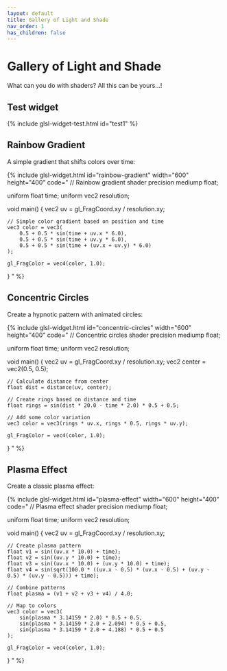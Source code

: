 ```yaml
---
layout: default
title: Gallery of Light and Shade
nav_order: 1
has_children: false
---
```


# Gallery of Light and Shade

What can you do with shaders? All this can be yours…!

## Test widget

{% include glsl-widget-test.html id="test1" %}

## Rainbow Gradient

A simple gradient that shifts colors over time:

{% include glsl-widget.html 
   id="rainbow-gradient"
   width="600"
   height="400"
   code="
// Rainbow gradient shader
precision mediump float;

uniform float time;
uniform vec2 resolution;

void main() {
    vec2 uv = gl_FragCoord.xy / resolution.xy;
    
    // Simple color gradient based on position and time
    vec3 color = vec3(
        0.5 + 0.5 * sin(time + uv.x * 6.0),
        0.5 + 0.5 * sin(time + uv.y * 6.0),
        0.5 + 0.5 * sin(time + (uv.x + uv.y) * 6.0)
    );
    
    gl_FragColor = vec4(color, 1.0);
}
   "
%}

## Concentric Circles

Create a hypnotic pattern with animated circles:

{% include glsl-widget.html 
   id="concentric-circles"
   width="600"
   height="400"
   code="
// Concentric circles shader
precision mediump float;

uniform float time;
uniform vec2 resolution;

void main() {
    vec2 uv = gl_FragCoord.xy / resolution.xy;
    vec2 center = vec2(0.5, 0.5);
    
    // Calculate distance from center
    float dist = distance(uv, center);
    
    // Create rings based on distance and time
    float rings = sin(dist * 20.0 - time * 2.0) * 0.5 + 0.5;
    
    // Add some color variation
    vec3 color = vec3(rings * uv.x, rings * 0.5, rings * uv.y);
    
    gl_FragColor = vec4(color, 1.0);
}
   "
%}

## Plasma Effect

Create a classic plasma effect:

{% include glsl-widget.html 
   id="plasma-effect"
   width="600"
   height="400"
   code="
// Plasma effect shader
precision mediump float;

uniform float time;
uniform vec2 resolution;

void main() {
    vec2 uv = gl_FragCoord.xy / resolution.xy;
    
    // Create plasma pattern
    float v1 = sin((uv.x * 10.0) + time);
    float v2 = sin((uv.y * 10.0) + time);
    float v3 = sin((uv.x * 10.0) + (uv.y * 10.0) + time);
    float v4 = sin(sqrt(100.0 * ((uv.x - 0.5) * (uv.x - 0.5) + (uv.y - 0.5) * (uv.y - 0.5))) + time);
    
    // Combine patterns
    float plasma = (v1 + v2 + v3 + v4) / 4.0;
    
    // Map to colors
    vec3 color = vec3(
        sin(plasma * 3.14159 * 2.0) * 0.5 + 0.5,
        sin(plasma * 3.14159 * 2.0 + 2.094) * 0.5 + 0.5,
        sin(plasma * 3.14159 * 2.0 + 4.188) * 0.5 + 0.5
    );
    
    gl_FragColor = vec4(color, 1.0);
}
   "
%}
